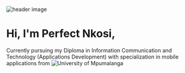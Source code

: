 ![header image]("https://scontent-jnb1-1.xx.fbcdn.net/v/t39.30808-6/290302047_1484238225345777_7161890221996769138_n.jpg?_nc_cat=111&ccb=1-7&_nc_sid=174925&_nc_eui2=AeFSrJ6n9fCXj0U6Pjo9lzUShJS8dXMJvb-ElLx1cwm9v6E1WehXcNkTNdKtUkM3cub31EpkeblNmUSMRNyZhdD9&_nc_ohc=9rSESXsJuesAX_i5Zx4&_nc_ht=scontent-jnb1-1.xx&oh=00_AT9QqiK7LZueYdk6Jxa2dTUoo72ctLTGbwfPZhJy79viCA&oe=63543845")

# Hi, I'm Perfect Nkosi,
Currently pursuing my Diploma in Information Communication and Technology (Applications Development) with specialization in mobile applications from ![University of Mpumalanga](https://www.ump.ac.za)
